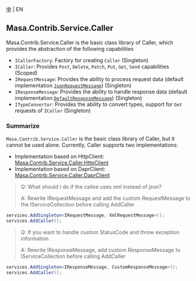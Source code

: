 [中](README.zh-CN.md) | EN

## Masa.Contrib.Service.Caller

Masa.Contrib.Service.Caller is the basic class library of Caller, which provides the abstraction of the following capabilities

* `ICallerFactory`: Factory for creating `Caller` (Singleton)
* `ICaller`: Provides `Post`, `Delete`, `Patch`, `Put`, `Get`, `Send` capabilities (Scoped)
* `IRequestMessage`: Provides the ability to process request data (default implementation [`JsonRequestMessage`](./JsonRequestMessage.cs)) (Singleton)
* `IResponseMessage`: Provides the ability to handle response data (default implementation [`DefaultResponseMessage`](./DefaultResponseMessage.cs)) (Singleton)
* `ITypeConvertor`: Provides the ability to convert types, support for `Get` requests of `ICaller` (Singleton)

### Summarize

`Masa.Contrib.Service.Caller` is the basic class library of Caller, but it cannot be used alone. Currently, Caller supports two implementations:

* Implementation based on HttpClient: [Masa.Contrib.Service.Caller.HttpClient](../Masa.Contrib.Service.Caller.HttpClient/README.md)
* Implementation based on DaprClient: [Masa.Contrib.Service.Caller.DaprClient](../Masa.Contrib.Service.Caller.DaprClient/README.md)

> Q: What should I do if the callee uses xml instead of json?
>
> A: Rewrite IRequestMessage and add the custom RequestMessage to the IServiceCollection before calling AddCaller

  ``` C#
  services.AddSingleton<IRequestMessage, XmlRequestMessage>();
  services.AddCaller();
  ```

> Q: If you want to handle custom StatusCode and throw exception information
>
> A: Rewrite IResponseMessage, add custom ResponseMessage to IServiceCollection before calling AddCaller

  ``` C#
  services.AddSingleton<IResponseMessage, CustomResponseMessage>();
  services.AddCaller();
  ```